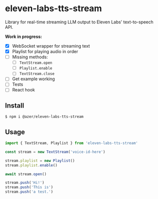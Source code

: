 # eleven-labs-tts-stream

Library for real-time streaming LLM output to Eleven Labs' text-to-speech API.

**Work in progress:**

- [x] WebSocket wrapper for streaming text
- [x] Playlist for playing audio in order
- [ ] Missing methods:
  - [ ] `TextStream.open`
  - [ ] `Playlist.enable`
  - [ ] `TextStream.close`
- [ ] Get example working
- [ ] Tests
- [ ] React hook

## Install

```bash
$ npm i @azer/eleven-labs-tts-stream
```

## Usage

```ts
import { TextStream, Playlist } from 'eleven-labs-tts-stream'

const stream = new TextStream('voice-id-here')

stream.playlist = new Playlist()
stream.playlist.enable()

await stream.open()

stream.push('Hi!')
stream.push('This is')
stream.push('a test.')
```

